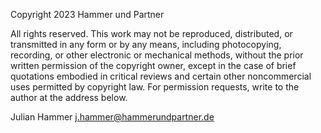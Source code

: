 Copyright 2023 Hammer und Partner

All rights reserved. This work may not be reproduced, distributed, or transmitted in any form or by any means, including photocopying, recording, or other electronic or mechanical methods, without the prior written permission of the copyright owner, except in the case of brief quotations embodied in critical reviews and certain other noncommercial uses permitted by copyright law. For permission requests, write to the author at the address below.

Julian Hammer
j.hammer@hammerundpartner.de
